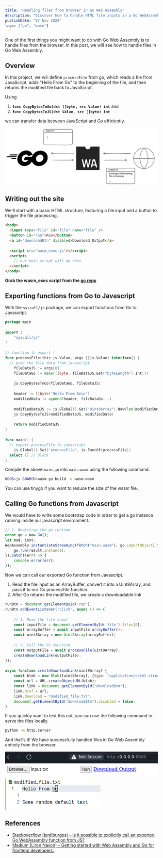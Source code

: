 ```yaml
---
title: "Handling files from browser in Go Web Assembly"
description: "Discover how to handle HTML file inputs in a Go WebAssembly application"
publishDate: "07 Nov 2024"
tags: ["go", "wasm"]
---
```


One of the first things you might want to do with Go Web Assembly is to handle files from the browser. In this post, we will see how to handle files in Go Web Assembly.

## Overview

In this project, we will define `processFile` from go, which reads a file from JavaScript, adds "Hello From Go" to the beginning of the file, and then returns the modified file back to JavaScript.

Using
1. **`func CopyBytesToGo(dst []byte, src Value) int`** and
2. **`func CopyBytesToJS(dst Value, src []byte) int`**

we can transfer data between JavaScript and Go efficiently.

![overview](./diagram.svg)

## Writing out the site

We'll start with a basic HTML structure, featuring a file input and a button to trigger the file processing.

```html
<body>
  <input type="file" id="file" name="file" />
  <button id="run">Run</button>
  <a id="downloadBtn" disabled>Download Output</a>

  <script src="wasm_exec.js"></script>
  <script>
    // our main script will go here
  </script>
</body>
```

**Grab the wasm_exec script from the [go repo](https://github.com/golang/go/tree/master/misc/wasm)**

## Exporting functions from Go to Javascript

With the `syscall/js` package, we can export functions from Go to Javascript.

```go
package main

import (
	"syscall/js"
)

// function to export !
func processFile(this js.Value, args []js.Value) interface{} {
  // grab the file data from javascript
	fileDataJS := args[0]
	fileDataGo := make([]byte, fileDataJS.Get("byteLength").Int())

	js.CopyBytesToGo(fileDataGo, fileDataJS)

	header := []byte("Hello From Go\n")
	modifiedData := append(header, fileDataGo...)

	modifiedDataJS := js.Global().Get("Uint8Array").New(len(modifiedData))
	js.CopyBytesToJS(modifiedDataJS, modifiedData)

	return modifiedDataJS
}

func main() {
  // export processFile to javascript
	js.Global().Set("processFile", js.FuncOf(processFile))
  select {} // block
}
```

Compile the above `main.go` into `main.wasm` using the following command.

```bash
GOOS=js GOARCH=wasm go build -o wasm.wasm
```

You can use tinygo if you want to reduce the size of the wasm file.

## Calling Go functions from Javascript

We would have to write some bootstrap code in order to get a go instance running inside our javascript environment.

```js
// 1. Bootstrap the go runtime
const go = new Go();
let mod, inst;
WebAssembly.instantiateStreaming(fetch("main.wasm"), go.importObject).then((result) => {
    go.run(result.instance);
}).catch((err) => {
    console.error(err);
});
```

Now we can call our exported Go function from Javascript.
1. Read the file input as an ArrayBuffer, convert it into a Uint8Array, and pass it to our Go processFile function.
2. After Go returns the modified file, we create a downloadable link

```js
runBtn = document.getElementById('run');
runBtn.addEventListener('click', async () => {

    // 1. Read the file input
    const inputFile = document.getElementById('file').files[0];
    const arrayBuffer = await inputFile.arrayBuffer();
    const uint8Array = new Uint8Array(arrayBuffer);

    // 2. Call the Go function
    const outputFile = await processFile(uint8Array);
    createDownloadLink(outputFile);
});

async function createDownloadLink(uint8Array) {
    const blob = new Blob([uint8Array], {type: "application/octet-stream"});
    const url = URL.createObjectURL(blob);
    const link = document.getElementById("downloadBtn");
    link.href = url;
    link.download = "modified_file.txt";
    document.getElementById("downloadBtn").disabled = false;
}
```

If you quickly want to test this out, you can use the following command to serve the files locally.

```bash
python -m http.server
```

And that's it! We have successfully handled files in Go Web Assembly entirely from the browser.

![Input](./input.png)
![Output](./output.png)

## References

- [Stackoverflow (jordiburgos) - Is it possible to explicitly call an exported Go WebAssembly function from JS?](https://stackoverflow.com/questions/56398142/is-it-possible-to-explicitly-call-an-exported-go-webassembly-function-from-js)
- [Medium (Liron Navon) - Getting started with Web Assembly and Go for frontend developers.](https://medium.com/codesight/getting-started-with-web-assembly-and-go-for-frontend-developers-5e1831f0a18b)

